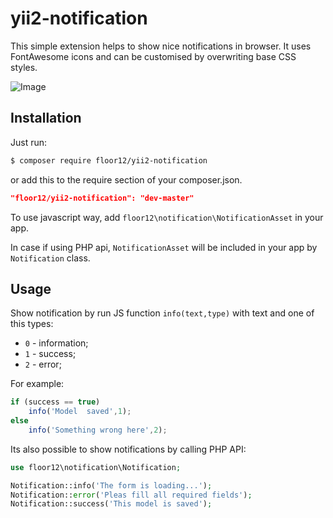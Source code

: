 # yii2-notification

This simple extension helps to show nice notifications in browser. 
It uses FontAwesome icons and can be customised by overwriting base CSS styles.  

![Image](https://floor12.net/images/yii2-notification.png)

Installation
------------
Just run:
```bash
$ composer require floor12/yii2-notification
```
or add this to the require section of your composer.json.
```json
"floor12/yii2-notification": "dev-master"
```

To use javascript way, add `floor12\notification\NotificationAsset` in your app.

In case if using  PHP api, `NotificationAsset` will be included in your app by `Notification` class.

Usage
-----
Show notification by run JS function `info(text,type)` with text and one of this types:

- `0` - information;
- `1` - success;
- `2` - error;

For example:

```js 
if (success == true)
    info('Model  saved',1);    
else
    info('Something wrong here',2);
```

Its also possible to show notifications by calling PHP API: 

```php
use floor12\notification\Notification;

Notification::info('The form is loading...');
Notification::error('Pleas fill all required fields');
Notification::success('This model is saved');
```
